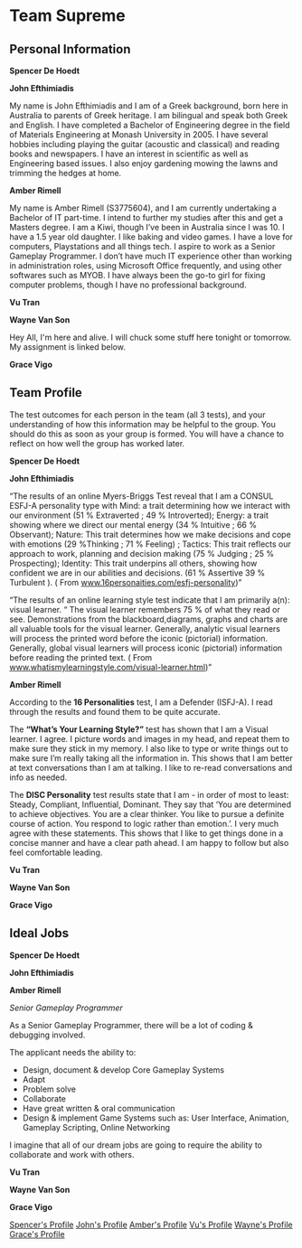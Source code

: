 # Team Supreme

## Personal Information

**Spencer De Hoedt**



**John Efthimiadis**

My name is John Efthimiadis and  I am of a  Greek background,  born here in Australia to parents of Greek heritage.  I am bilingual and speak both Greek and English.  I have completed a Bachelor of Engineering  degree in the field of Materials Engineering at Monash University in 2005.  I have several hobbies including playing the guitar (acoustic and classical) and reading books and newspapers.  I have an interest in scientific as well as Engineering based issues.  I also enjoy gardening mowing the lawns and trimming the hedges at home.

**Amber Rimell**

My name is Amber Rimell (S3775604), and I am currently undertaking a Bachelor of IT part-time. I intend to further my studies after this and get a Masters degree. 
I am a Kiwi, though I’ve been in Australia since I was 10. I have a 1.5 year old daughter. I like baking and video games. I have a love for computers, Playstations and all things tech. I aspire to work as a Senior Gameplay Programmer. 
I don’t have much IT experience other than working in administration roles, using Microsoft Office frequently, and using other softwares such as MYOB. I have always been the go-to girl for fixing computer problems, though I have no professional background.

**Vu Tran**



**Wayne Van Son**

Hey All, I'm here and alive. I will chuck some stuff here tonight or tomorrow.
My assignment is linked below.


**Grace Vigo**



## Team Profile

The test outcomes for each person in the team (all 3 tests), and your understanding of how this information may be helpful to the group. You should do this as soon as your group is formed. You will have a chance to reflect on how well the group has worked later.

**Spencer De Hoedt**

**John Efthimiadis**

“The results of an online Myers-Briggs Test reveal  that I am a CONSUL ESFJ-A personality type with Mind: a trait determining how we interact with our environment (51 % Extraverted ; 49 % Introverted); Energy: a trait showing where we direct our mental energy (34 % Intuitive ; 66 % Observant); Nature: This trait determines how we make decisions and cope with emotions (29 %Thinking ; 71 % Feeling) ;  Tactics: This trait reflects our approach to work, planning and decision making (75 % Judging ; 25 % Prospecting); Identity: This trait underpins all others, showing how confident we are in our abilities and decisions. (61 % Assertive 39 % Turbulent ). ( From www.16personaities.com/esfj-personality)”

“The results of an online learning style test indicate that I am primarily a(n): visual learner. “ The visual learner remembers 75 % of what they read or see.  Demonstrations from the blackboard,diagrams, graphs and charts are all valuable tools for the visual learner.  Generally, analytic visual learners will process the printed word before the iconic (pictorial) information.  Generally, global visual learners will process iconic (pictorial) information before reading the printed text. ( From www.whatismylearningstyle.com/visual-learner.html)”


**Amber Rimell**

According to the **16 Personalities** test, I am a Defender (ISFJ-A). I read through the results and found them to be quite accurate.

The **“What’s Your Learning Style?”** test has shown that I am a Visual learner. I agree. I picture words and images in my head, and repeat them to make sure they stick in my memory. I also like to type or write things out to make sure I’m really taking all the information in.
This shows that I am better at text conversations than I am at talking. I like to re-read conversations and info as needed.

The **DISC Personality** test results state that I am - in order of most to least: Steady, Compliant, Influential, Dominant. They say that ‘You are determined to achieve objectives. You are a clear thinker. You like to pursue a definite course of action. You respond to logic rather than emotion.’. I very much agree with these statements.
This shows that I like to get things done in a concise manner and have a clear path ahead. I am happy to follow but also feel comfortable leading.

**Vu Tran**

**Wayne Van Son**

**Grace Vigo**


## Ideal Jobs


**Spencer De Hoedt**



**John Efthimiadis**



**Amber Rimell**

*Senior Gameplay Programmer*

As a Senior Gameplay Programmer, there will be a lot of coding & debugging involved.

The applicant needs the ability to:
- Design, document & develop Core Gameplay Systems
- Adapt
- Problem solve
- Collaborate
- Have great written & oral communication
- Design & implement Game Systems such as: User Interface, Animation, Gameplay Scripting, Online Networking

I imagine that all of our dream jobs are going to require the ability to collaborate and work with others. 

**Vu Tran**



**Wayne Van Son**



**Grace Vigo**



[Spencer's Profile]() [John's Profile](https://github.com/efthimiadis/my-profile)  [Amber's Profile](https://amberrimell.github.io/introtoitassessment/myprofile)  [Vu's Profile]()  [Wayne's Profile](https://waynevanson.github.io)  [Grace's Profile]()

